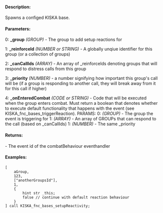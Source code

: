 #### Description:
Spawns a configed KISKA base.

#### Parameters:
0: **_group** *(GROUP)* - The group to add setup reactions for

1: **_reinforceId** *(NUMBER or STRING)* - A globally unqiue identifier for this group (or a collection of groups)

2: **_canCallIds** *(ARRAY)* - An array of _reinforceIds denoting groups that will respond to
    distress calls from this group

3: **_priority** *(NUMBER)* - a number signifying how important this group's call will be
    (if a group is responding to another call, they will break away from it for this call if higher)

4: **_onEnteredCombat** *(CODE or STRING)* - Code that will be executed when the group enters combat.
    Must return a boolean that denotes whether to execute default functionality that happens
    with the event (see KISKA_fnc_bases_triggerReaction).
    PARAMS:
        0: *(GROUP)* - The group the event is triggering for
        1: *(ARRAY)* - An array of GROUPs that can respond to the call (based on _canCallIds)
        1: *(NUMBER)* - The same _priority

#### Returns:
<NUMBER> - The event id of the combatBehaviour eventhandler

#### Examples:
```sqf
[
    aGroup,
    123,
    ["anotherGroupsId"],
    1,
    {
        hint str _this;
        false // continue with default reaction behaviour
    }
] call KISKA_fnc_bases_setupReactivity;
```

